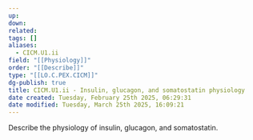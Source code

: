 ```yaml
---
up: 
down: 
related: 
tags: []
aliases:
  - CICM.U1.ii
field: "[[Physiology]]"
order: "[[Describe]]"
type: "[[LO.C.PEX.CICM]]"
dg-publish: true
title: CICM.U1.ii - Insulin, glucagon, and somatostatin physiology
date created: Tuesday, February 25th 2025, 06:29:31
date modified: Tuesday, March 25th 2025, 16:09:21
---
```


Describe the physiology of insulin, glucagon, and somatostatin.
